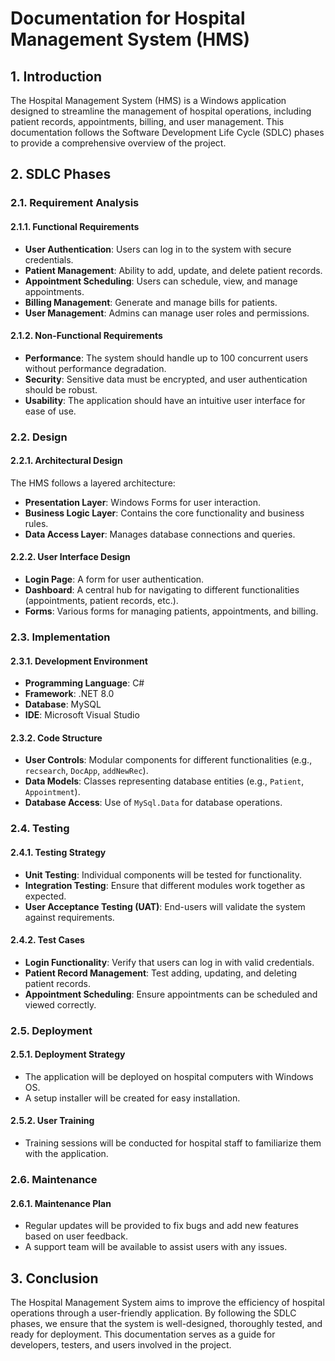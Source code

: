 # Documentation for Hospital Management System (HMS)

## 1. Introduction

The Hospital Management System (HMS) is a Windows application designed to streamline the management of hospital operations, including patient records, appointments, billing, and user management. This documentation follows the Software Development Life Cycle (SDLC) phases to provide a comprehensive overview of the project.

## 2. SDLC Phases

### 2.1. Requirement Analysis

#### 2.1.1. Functional Requirements
- **User Authentication**: Users can log in to the system with secure credentials.
- **Patient Management**: Ability to add, update, and delete patient records.
- **Appointment Scheduling**: Users can schedule, view, and manage appointments.
- **Billing Management**: Generate and manage bills for patients.
- **User Management**: Admins can manage user roles and permissions.

#### 2.1.2. Non-Functional Requirements
- **Performance**: The system should handle up to 100 concurrent users without performance degradation.
- **Security**: Sensitive data must be encrypted, and user authentication should be robust.
- **Usability**: The application should have an intuitive user interface for ease of use.

### 2.2. Design

#### 2.2.1. Architectural Design
The HMS follows a layered architecture:
- **Presentation Layer**: Windows Forms for user interaction.
- **Business Logic Layer**: Contains the core functionality and business rules.
- **Data Access Layer**: Manages database connections and queries.

#### 2.2.2. User Interface Design
- **Login Page**: A form for user authentication.
- **Dashboard**: A central hub for navigating to different functionalities (appointments, patient records, etc.).
- **Forms**: Various forms for managing patients, appointments, and billing.

### 2.3. Implementation

#### 2.3.1. Development Environment
- **Programming Language**: C#
- **Framework**: .NET 8.0
- **Database**: MySQL
- **IDE**: Microsoft Visual Studio

#### 2.3.2. Code Structure
- **User Controls**: Modular components for different functionalities (e.g., `recsearch`, `DocApp`, `addNewRec`).
- **Data Models**: Classes representing database entities (e.g., `Patient`, `Appointment`).
- **Database Access**: Use of `MySql.Data` for database operations.

### 2.4. Testing

#### 2.4.1. Testing Strategy
- **Unit Testing**: Individual components will be tested for functionality.
- **Integration Testing**: Ensure that different modules work together as expected.
- **User Acceptance Testing (UAT)**: End-users will validate the system against requirements.

#### 2.4.2. Test Cases
- **Login Functionality**: Verify that users can log in with valid credentials.
- **Patient Record Management**: Test adding, updating, and deleting patient records.
- **Appointment Scheduling**: Ensure appointments can be scheduled and viewed correctly.

### 2.5. Deployment

#### 2.5.1. Deployment Strategy
- The application will be deployed on hospital computers with Windows OS.
- A setup installer will be created for easy installation.

#### 2.5.2. User Training
- Training sessions will be conducted for hospital staff to familiarize them with the application.

### 2.6. Maintenance

#### 2.6.1. Maintenance Plan
- Regular updates will be provided to fix bugs and add new features based on user feedback.
- A support team will be available to assist users with any issues.

## 3. Conclusion

The Hospital Management System aims to improve the efficiency of hospital operations through a user-friendly application. By following the SDLC phases, we ensure that the system is well-designed, thoroughly tested, and ready for deployment. This documentation serves as a guide for developers, testers, and users involved in the project.